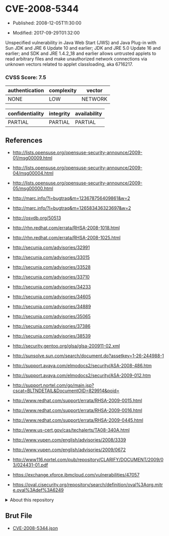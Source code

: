 # CVE-2008-5344

- Published: 2008-12-05T11:30:00

- Modified: 2017-09-29T01:32:00

Unspecified vulnerability in Java Web Start (JWS) and Java Plug-in with Sun JDK and JRE 6 Update 10 and earlier; JDK and JRE 5.0 Update 16 and earlier; and SDK and JRE 1.4.2_18 and earlier allows untrusted applets to read arbitrary files and make unauthorized network connections via unknown vectors related to applet classloading, aka 6716217.

### CVSS Score: **7.5**

| authentication | complexity | vector |
| --- | --- | --- |
| NONE | LOW | NETWORK |

| confidentiality | integrity | availability |
| --- | --- | --- |
| PARTIAL | PARTIAL | PARTIAL |

## References

* http://lists.opensuse.org/opensuse-security-announce/2009-01/msg00009.html

* http://lists.opensuse.org/opensuse-security-announce/2009-04/msg00004.html

* http://lists.opensuse.org/opensuse-security-announce/2009-05/msg00000.html

* http://marc.info/?l=bugtraq&m=123678756409861&w=2

* http://marc.info/?l=bugtraq&m=126583436323697&w=2

* http://osvdb.org/50513

* http://rhn.redhat.com/errata/RHSA-2008-1018.html

* http://rhn.redhat.com/errata/RHSA-2008-1025.html

* http://secunia.com/advisories/32991

* http://secunia.com/advisories/33015

* http://secunia.com/advisories/33528

* http://secunia.com/advisories/33710

* http://secunia.com/advisories/34233

* http://secunia.com/advisories/34605

* http://secunia.com/advisories/34889

* http://secunia.com/advisories/35065

* http://secunia.com/advisories/37386

* http://secunia.com/advisories/38539

* http://security.gentoo.org/glsa/glsa-200911-02.xml

* http://sunsolve.sun.com/search/document.do?assetkey=1-26-244988-1

* http://support.avaya.com/elmodocs2/security/ASA-2008-486.htm

* http://support.avaya.com/elmodocs2/security/ASA-2009-012.htm

* http://support.nortel.com/go/main.jsp?cscat=BLTNDETAIL&DocumentOID=829914&poid=

* http://www.redhat.com/support/errata/RHSA-2009-0015.html

* http://www.redhat.com/support/errata/RHSA-2009-0016.html

* http://www.redhat.com/support/errata/RHSA-2009-0445.html

* http://www.us-cert.gov/cas/techalerts/TA08-340A.html

* http://www.vupen.com/english/advisories/2008/3339

* http://www.vupen.com/english/advisories/2009/0672

* http://www116.nortel.com/pub/repository/CLARIFY/DOCUMENT/2009/03/024431-01.pdf

* https://exchange.xforce.ibmcloud.com/vulnerabilities/47057

* https://oval.cisecurity.org/repository/search/definition/oval%3Aorg.mitre.oval%3Adef%3A6249

<details>
<summary>About this repository</summary> 

  This repository is part of the project [Live Hack CVE](https://github.com/Live-Hack-CVE). Main website can be found [www.live-hack.org](https://www.live-hack.org) 
  
  Made by [Sn0wAlice](https://github.com/Sn0wAlice) for the people that care about security and need to have a feed of the latest CVEs. Hope you enjoy it, don't forget to star the repo and follow me on [Twitter](https://twitter.com/Sn0wAlice) and [Github](https://github.com/Sn0wAlice). And that is my [personnal website](https://www.alice-snow.me/)

  - [Home Page](https://github.com/Live-Hack-CVE)
  - [Framework](https://github.com/Live-Hack-CVE/cve-framework)
  - [CVE database](https://github.com/Live-Hack-CVE/full_database)
  - [Changelog](https://github.com/Live-Hack-CVE/Changelog)
</details>

## Brut File

* [CVE-2008-5344.json](https://raw.githubusercontent.com/Live-Hack-CVE/full_database/main/cves/2008/CVE-2008-5344.json)

